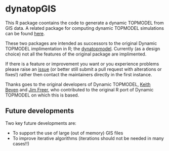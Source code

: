 # dynatopGIS

This R package coontains the code to generate a dynamic TOPMODEL from GIS
data. A related package for computing dynamic TOPMODEL simulations can be found
[here](https://waternumbers.github.io/dynatop).

These two packages are intended as successors to the original Dynamic TOPMODEL implimentation in R;
the [dynatopmodel](https://CRAN.R-project.org/package=dynatopmodel). Currently
(as a design choice) not all the features of the original package are
implimented. 

If there is a feature or improvement you want or you experience problems
please raise an [issue](https://github.com/waternumbers/dynatopGIS/issues)
(or better still submit a pull request with alterations or fixes!) rather then contact the
maintainers directly in the first instance.

Thanks goes to the original developers of Dynamic TOPMODEL, [Keith
Beven](https://www.lancaster.ac.uk/lec/about-us/people/keith-beven) and [Jim
Freer](http://www.bristol.ac.uk/geography/people/jim-e-freer/index.html), who
contributed to the original R port of Dynamic TOPMODEL on which this is based.

## Future developments
Two key future developments are:
* To support the use of large (out of memory) GIS files
* To improve iterative algorithms (iterations should not be needed in many
cases!!)
